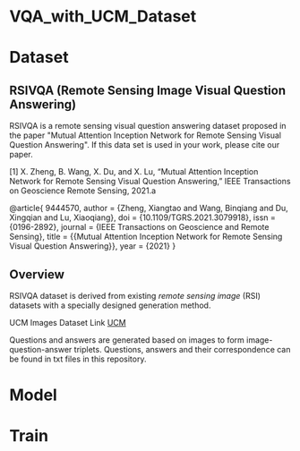 # VQA_with_UCM_Dataset

# Dataset

## RSIVQA (Remote Sensing Image Visual Question Answering)
RSIVQA is a remote sensing visual question answering dataset proposed in the paper "Mutual Attention Inception Network for Remote Sensing Visual Question Answering".
If this data set is used in your work, please cite our paper.

[1] X. Zheng, B. Wang, X. Du, and X. Lu, “Mutual Attention Inception Network for Remote Sensing Visual Question Answering,” IEEE Transactions on Geoscience Remote Sensing, 2021.a

@article{
9444570,
author = {Zheng, Xiangtao and Wang, Binqiang and Du, Xingqian and Lu, Xiaoqiang},
doi = {10.1109/TGRS.2021.3079918},
issn = {0196-2892},
journal = {IEEE Transactions on Geoscience and Remote Sensing},
title = {{Mutual Attention Inception Network for Remote Sensing Visual Question Answering}},
year = {2021}
}

## Overview

RSIVQA dataset is derived from existing *remote sensing image* (RSI) datasets with a specially designed generation method.   

UCM Images Dataset Link
[UCM](http://weegee.vision.ucmerced.edu/datasets/landuse.html)

Questions and answers are generated based on images to form image-question-answer triplets. Questions, answers and their correspondence can 
be found in txt files in this repository.

# Model

# Train
